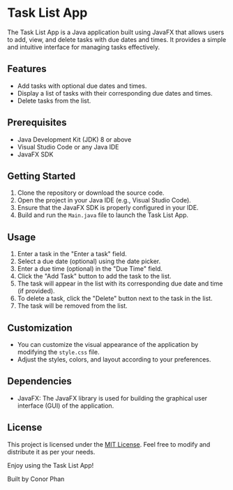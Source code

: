# Task List App

The Task List App is a Java application built using JavaFX that allows users to add, view, and delete tasks with due dates and times. It provides a simple and intuitive interface for managing tasks effectively.

## Features

- Add tasks with optional due dates and times.
- Display a list of tasks with their corresponding due dates and times.
- Delete tasks from the list.

## Prerequisites

- Java Development Kit (JDK) 8 or above
- Visual Studio Code or any Java IDE
- JavaFX SDK

## Getting Started

1. Clone the repository or download the source code.
2. Open the project in your Java IDE (e.g., Visual Studio Code).
3. Ensure that the JavaFX SDK is properly configured in your IDE.
4. Build and run the `Main.java` file to launch the Task List App.

## Usage

1. Enter a task in the "Enter a task" field.
2. Select a due date (optional) using the date picker.
3. Enter a due time (optional) in the "Due Time" field.
4. Click the "Add Task" button to add the task to the list.
5. The task will appear in the list with its corresponding due date and time (if provided).
6. To delete a task, click the "Delete" button next to the task in the list.
7. The task will be removed from the list.

## Customization

- You can customize the visual appearance of the application by modifying the `style.css` file.
- Adjust the styles, colors, and layout according to your preferences.

## Dependencies

- JavaFX: The JavaFX library is used for building the graphical user interface (GUI) of the application.

## License

This project is licensed under the [MIT License](LICENSE). Feel free to modify and distribute it as per your needs.

Enjoy using the Task List App!

Built by Conor Phan
